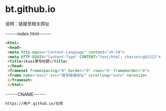 # bt.github.io
说明：链接至相关网址

------index.html------
```html
<html> 
 <head> 
 <meta http-equiv="Content-Language" content="zh-CN"> 
 <meta HTTP-EQUIV="Content-Type" CONTENT="text/html; charset=gb2312"> 
 <title>ikuai填写标题</title> 
 </head> 
 <frameset framespacing="0" border="0" rows="0" frameborder="0"> 
 <frame name="main" src="填写链接地址" scrolling="auto" noresize> 
 </frameset> 
 </html>
 ```
 
 ------CNAME------
 ```html
 https://用户.github.io/仓库
```
